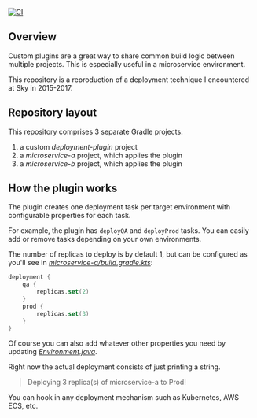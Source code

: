 [![CI](https://github.com/tkgregory/gradle-case-study/actions/workflows/gradle.yml/badge.svg)](https://github.com/tkgregory/gradle-case-study/actions/workflows/gradle.yml)

## Overview

Custom plugins are a great way to share common build logic between multiple projects. This is especially useful in a microservice environment.

This repository is a reproduction of a deployment technique I encountered at Sky in 2015-2017. 

## Repository layout

This repository comprises 3 separate Gradle projects:

1. a custom *deployment-plugin* project
2. a *microservice-a* project, which applies the plugin
3. a *microservice-b* project, which applies the plugin

## How the plugin works

The plugin creates one deployment task per target environment with configurable properties for each task. 

For example, the plugin has `deployQA` and `deployProd` tasks. You can easily add or remove tasks depending on your own environments.

The number of replicas to deploy is by default 1, but can be configured as you'll see in *[microservice-a/build.gradle.kts](microservice-a/build.gradle.kts)*:

```kotlin
deployment {
    qa {
        replicas.set(2)
    }
    prod {
        replicas.set(3)
    }
}
```
Of course you can also add whatever other properties you need by updating *[Environment.java](deployment-plugin/src/main/java/com/tomgregory/deployment/Environment)*.

Right now the actual deployment consists of just printing a string. 
> Deploying 3 replica(s) of microservice-a to Prod!

You can hook in any deployment mechanism such as Kubernetes, AWS ECS, etc. 